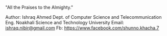 "All the Praises to the Almighty." 

Author: Ishraq Ahmed
Dept. of Computer Science and Telecommunication Eng.
Noakhali Science and Technology University
Email: ishraq.nibir@gmail.com
Fb: https://www.facebook.com/shunno.khacha.7



